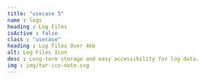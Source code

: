 ```yaml
---
title: "usecase 5"
name : logs
heading : Log Files
isActive : false
class : "usecase"
heading : Log Files Over 4kb
alt: Log Files Icon
desc : Long-term storage and easy accessibility for log data.
img : img/tar-ico-note.svg
---
```

